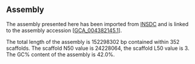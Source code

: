 **Assembly**
--------

The assembly presented here has been imported from [INSDC](http://www.insdc.org) and is linked to the assembly accession [[GCA\_004382145.1](http://www.ebi.ac.uk/ena/data/view/GCA_004382145.1)].

The total length of the assembly is 152298302 bp contained within 352 scaffolds.
The scaffold N50 value is 24228064, the scaffold L50 value is 3.
The GC% content of the assembly is 42.0%.
